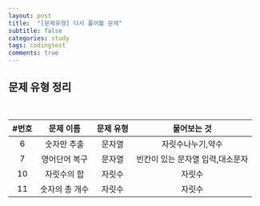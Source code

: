 ```yaml
---
layout: post
title:  "[문제유형] 다시 풀어볼 문제"
subtitle: false
categories: study
tags: codingtest
comments: true
---
```


## 문제 유형 정리
<br>

|#**번호**|문제 이름|문제 유형|물어보는 것|
|:----:|:----:|:----:|:----:|
|6|숫자만 추출|문자열|자릿수나누기,약수|
|7|영어단어 복구|문자열|빈칸이 있는 문자열 입력,대소문자|
|10|자릿수의 합|자릿수|자릿수|
|11|숫자의 총 개수|자릿수|자릿수|


